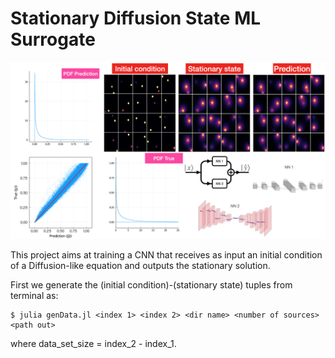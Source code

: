 # Stationary Diffusion State ML Surrogate

![alt text](https://github.com/jquetzalcoatl/DiffusionSurrogate/blob/master/Figs/Fig1.png)

This project aims at training a CNN that receives as input an initial condition of a Diffusion-like equation and outputs the stationary solution.

First we generate the (initial condition)-(stationary state) tuples from terminal as:

```
$ julia genData.jl <index 1> <index 2> <dir name> <number of sources> <path out>
```

where data_set_size = index_2 - index_1.
